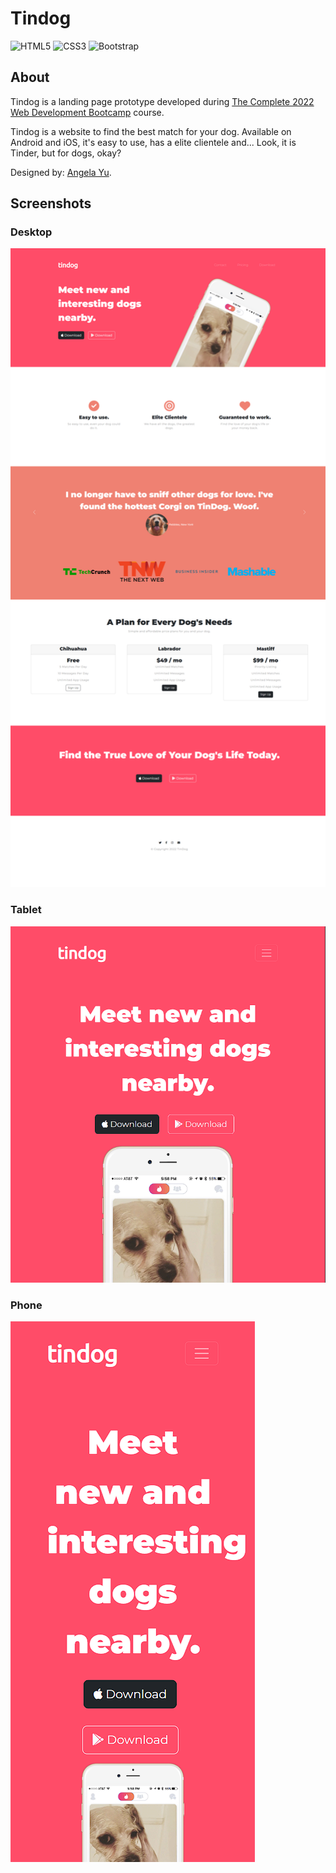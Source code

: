 # Tindog

![HTML5](https://img.shields.io/badge/html5-%23E34F26.svg?style=for-the-badge&logo=html5&logoColor=white)
![CSS3](https://img.shields.io/badge/css3-%231572B6.svg?style=for-the-badge&logo=css3&logoColor=white)
![Bootstrap](https://img.shields.io/badge/bootstrap-%23563D7C.svg?style=for-the-badge&logo=bootstrap&logoColor=white)

## About

Tindog is a landing page prototype developed during [The Complete 2022 Web Development Bootcamp](https://www.udemy.com/course/the-complete-web-development-bootcamp/) course.

Tindog is a website to find the best match for your dog. Available on Android and iOS, it's easy to use, has a elite clientele and... Look, it is Tinder, but for dogs, okay?

Designed by: [Angela Yu](https://www.udemy.com/user/4b4368a3-b5c8-4529-aa65-2056ec31f37e/).

## Screenshots

### Desktop
![desktop](./images/screenshots/desktop.png)

### Tablet
![tablet](./images/screenshots/tablet.png)

### Phone
![phone](./images/screenshots/phone.png)
